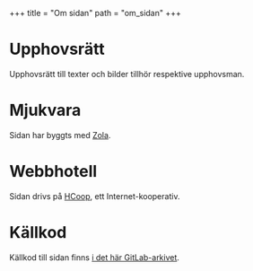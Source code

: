 +++
title = "Om sidan"
path = "om_sidan"
+++

# Upphovsrätt

Upphovsrätt till texter och bilder tillhör respektive upphovsman.

# Mjukvara

Sidan har byggts med [Zola](https://www.getzola.org/).

# Webbhotell

Sidan drivs på [HCoop](https://hcoop.net), ett Internet-kooperativ.

# Källkod

Källkod till sidan finns [i det här GitLab-arkivet](https://gitlab.com/upsalafandom/upsala.fandom.se/tree/master).
